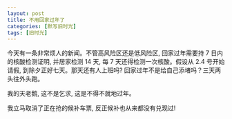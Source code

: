 ```yaml
---
layout: post
title: 不用回家过年了
categories: [默写旧时光]
tags: [旧时光]
---
```


今天有一条非常烦人的新闻。不管高风险区还是低风险区, 回家过年需要持 7 日内的核酸检测证明, 并居家检测 14 天, 每 7 天还得检测一次核酸。假设从 2.4 号开始请假, 到除夕正好七天。那天还有人上班吗? 回家过年不是给自己添堵吗？三天两头往外头跑。

我的天老鹅, 这不是乞求, 这是不得不就地过年。

我立马取消了正在抢的候补车票, 反正候补也从来都没有兑现过!